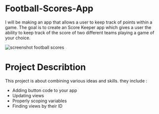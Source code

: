 # Football-Scores-App
I will be making an app that allows a user to keep track of points within a game. The goal is to create an Score Keeper app which gives a user the ability to keep track of the score of two different teams playing a game of your choice.

![screenshot football scores](https://user-images.githubusercontent.com/35526918/43657589-9541bf82-9756-11e8-9b7d-dea777dcc925.png)

# Project Describtion
This project is about combining various ideas and skills. 
they include :

* Adding button code to your app
* Updating views
* Properly scoping variables
* Finding views by their ID
